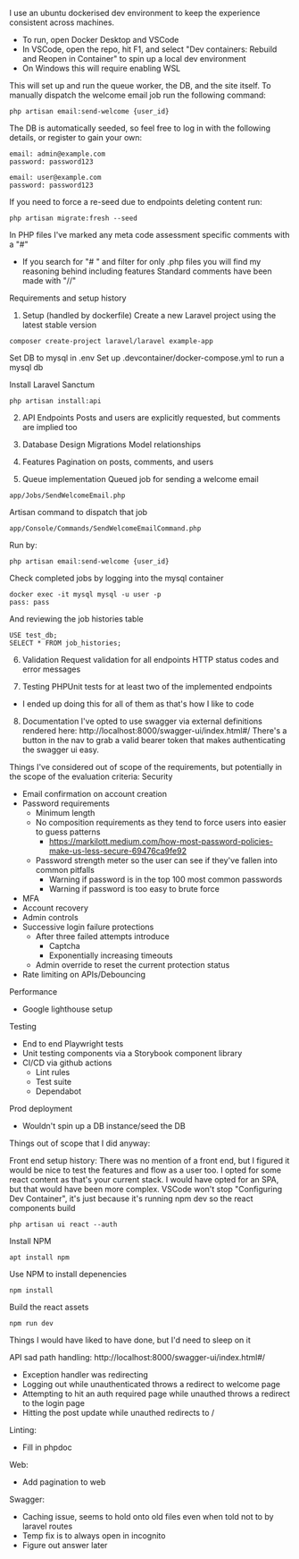 I use an ubuntu dockerised dev environment to keep the experience consistent across machines.

-   To run, open Docker Desktop and VSCode
-   In VSCode, open the repo, hit F1, and select "Dev containers: Rebuild and Reopen in Container" to spin up a local dev environment
-   On Windows this will require enabling WSL

This will set up and run the queue worker, the DB, and the site itself.
To manually dispatch the welcome email job run the following command:

```
php artisan email:send-welcome {user_id}
```

The DB is automatically seeded, so feel free to log in with the following details, or register to gain your own:

```
email: admin@example.com
password: password123

email: user@example.com
password: password123
```

If you need to force a re-seed due to endpoints deleting content run:

```
php artisan migrate:fresh --seed
```

In PHP files I've marked any meta code assessment specific comments with a "#"

-   If you search for "# " and filter for only .php files you will find my reasoning behind including features
    Standard comments have been made with "//"

Requirements and setup history

1. Setup (handled by dockerfile)
   Create a new Laravel project using the latest stable version

```
composer create-project laravel/laravel example-app
```

Set DB to mysql in .env
Set up .devcontainer/docker-compose.yml to run a mysql db

Install Laravel Sanctum

```
php artisan install:api
```

2. API Endpoints
   Posts and users are explicitly requested, but comments are implied too

3. Database Design
   Migrations
   Model relationships

4. Features
   Pagination on posts, comments, and users

5. Queue implementation
   Queued job for sending a welcome email

```
app/Jobs/SendWelcomeEmail.php
```

Artisan command to dispatch that job

```
app/Console/Commands/SendWelcomeEmailCommand.php
```

Run by:

```
php artisan email:send-welcome {user_id}
```

Check completed jobs by logging into the mysql container

```
docker exec -it mysql mysql -u user -p
pass: pass
```

And reviewing the job histories table

```
USE test_db;
SELECT * FROM job_histories;
```

6. Validation
   Request validation for all endpoints
   HTTP status codes and error messages

7. Testing
   PHPUnit tests for at least two of the implemented endpoints

-   I ended up doing this for all of them as that's how I like to code

8. Documentation
   I've opted to use swagger via external definitions rendered here: http://localhost:8000/swagger-ui/index.html#/
   There's a button in the nav to grab a valid bearer token that makes authenticating the swagger ui easy.

Things I've considered out of scope of the requirements, but potentially in the scope of the evaluation criteria:
Security

-   Email confirmation on account creation
-   Password requirements
    -   Minimum length
    -   No composition requirements as they tend to force users into easier to guess patterns
        -   https://markilott.medium.com/how-most-password-policies-make-us-less-secure-69476ca9fe92
    -   Password strength meter so the user can see if they've fallen into common pitfalls
        -   Warning if password is in the top 100 most common passwords
        -   Warning if password is too easy to brute force
-   MFA
-   Account recovery
-   Admin controls
-   Successive login failure protections
    -   After three failed attempts introduce
        -   Captcha
        -   Exponentially increasing timeouts
    -   Admin override to reset the current protection status
-   Rate limiting on APIs/Debouncing

Performance

-   Google lighthouse setup

Testing

-   End to end Playwright tests
-   Unit testing components via a Storybook component library
-   CI/CD via github actions
    -   Lint rules
    -   Test suite
    -   Dependabot

Prod deployment

-   Wouldn't spin up a DB instance/seed the DB

Things out of scope that I did anyway:

Front end setup history:
There was no mention of a front end, but I figured it would be nice to test the features and flow as a user too.
I opted for some react content as that's your current stack.
I would have opted for an SPA, but that would have been more complex.
VSCode won't stop "Configuring Dev Container", it's just because it's running npm dev so the react components build

```
php artisan ui react --auth
```

Install NPM

```
apt install npm
```

Use NPM to install depenencies

```
npm install
```

Build the react assets

```
npm run dev
```

Things I would have liked to have done, but I'd need to sleep on it

API sad path handling: http://localhost:8000/swagger-ui/index.html#/

-   Exception handler was redirecting
-   Logging out while unauthenticated throws a redirect to welcome page
-   Attempting to hit an auth required page while unauthed throws a redirect to the login page
-   Hitting the post update while unauthed redirects to /

Linting:

-   Fill in phpdoc

Web:

-   Add pagination to web

Swagger:

-   Caching issue, seems to hold onto old files even when told not to by laravel routes
-   Temp fix is to always open in incognito
-   Figure out answer later
